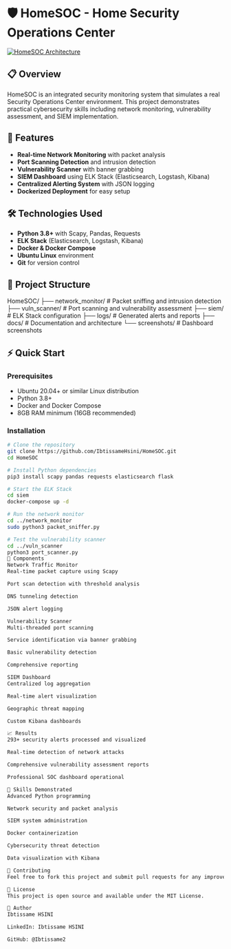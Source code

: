 # 🛡️ HomeSOC - Home Security Operations Center

[![HomeSOC Architecture](docs/images/architecture.png)](https://github.com/ibtissame2/HomeSOC/blob/3ea1f00e2f86bd63839942a18b95d7dd8a792afd/Screenshot%202025-10-06%20200611.png)

## 📋 Overview
HomeSOC is an integrated security monitoring system that simulates a real Security Operations Center environment. This project demonstrates practical cybersecurity skills including network monitoring, vulnerability assessment, and SIEM implementation.

## 🚀 Features
- **Real-time Network Monitoring** with packet analysis
- **Port Scanning Detection** and intrusion detection
- **Vulnerability Scanner** with banner grabbing
- **SIEM Dashboard** using ELK Stack (Elasticsearch, Logstash, Kibana)
- **Centralized Alerting System** with JSON logging
- **Dockerized Deployment** for easy setup

## 🛠️ Technologies Used
- **Python 3.8+** with Scapy, Pandas, Requests
- **ELK Stack** (Elasticsearch, Logstash, Kibana)
- **Docker & Docker Compose**
- **Ubuntu Linux** environment
- **Git** for version control

## 📁 Project Structure
HomeSOC/
├── network_monitor/ # Packet sniffing and intrusion detection
├── vuln_scanner/ # Port scanning and vulnerability assessment
├── siem/ # ELK Stack configuration
├── logs/ # Generated alerts and reports
├── docs/ # Documentation and architecture
└── screenshots/ # Dashboard screenshots

## ⚡ Quick Start

### Prerequisites
- Ubuntu 20.04+ or similar Linux distribution
- Python 3.8+
- Docker and Docker Compose
- 8GB RAM minimum (16GB recommended)

### Installation
```bash
# Clone the repository
git clone https://github.com/IbtissameHsini/HomeSOC.git
cd HomeSOC

# Install Python dependencies
pip3 install scapy pandas requests elasticsearch flask

# Start the ELK Stack
cd siem
docker-compose up -d

# Run the network monitor
cd ../network_monitor
sudo python3 packet_sniffer.py

# Test the vulnerability scanner
cd ../vuln_scanner
python3 port_scanner.py
🔧 Components
Network Traffic Monitor
Real-time packet capture using Scapy

Port scan detection with threshold analysis

DNS tunneling detection

JSON alert logging

Vulnerability Scanner
Multi-threaded port scanning

Service identification via banner grabbing

Basic vulnerability detection

Comprehensive reporting

SIEM Dashboard
Centralized log aggregation

Real-time alert visualization

Geographic threat mapping

Custom Kibana dashboards

📈 Results
293+ security alerts processed and visualized

Real-time detection of network attacks

Comprehensive vulnerability assessment reports

Professional SOC dashboard operational

🎯 Skills Demonstrated
Advanced Python programming

Network security and packet analysis

SIEM system administration

Docker containerization

Cybersecurity threat detection

Data visualization with Kibana

🤝 Contributing
Feel free to fork this project and submit pull requests for any improvements.

📄 License
This project is open source and available under the MIT License.

👤 Author
Ibtissame HSINI

LinkedIn: Ibtissame HSINI

GitHub: @Ibtissame2


